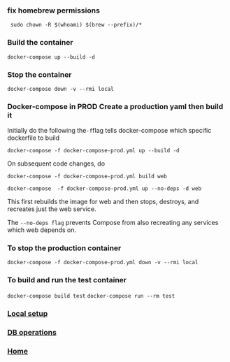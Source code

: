 ### fix homebrew permissions

 ` sudo chown -R $(whoami) $(brew --prefix)/*`

 ### Build the container

  `docker-compose up --build -d`

 ### Stop the container

 `docker-compose down -v --rmi local`

 ### Docker-compose in PROD Create a production yaml then build it 

   Initially do the following
   the` -f `flag tells docker-compose which specific dockerfile to build

  `docker-compose -f docker-compose-prod.yml up --build -d `

   On subsequent code changes, do

  `docker-compose -f docker-compose-prod.yml build web`
  
 `docker-compose  -f docker-compose-prod.yml up --no-deps -d web`

 This first rebuilds the image for web and then stops, destroys, and recreates just the web service. 

 The `--no-deps flag` prevents Compose from also recreating any services which web depends on.

 

### To stop the production container 

 `docker-compose -f docker-compose-prod.yml down -v --rmi local`

### To build and run the test container

 `docker-compose build test`
 `docker-compose run --rm test`

### [Local setup](local.md)

### [DB operations](db.md)

### [Home](README.md)